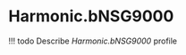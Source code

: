 

# Harmonic.bNSG9000


<!-- prettier-ignore -->
!!! todo
    Describe *Harmonic.bNSG9000* profile

